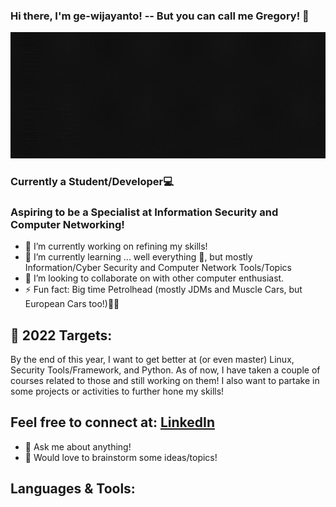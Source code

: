 ### Hi there, I'm ge-wijayanto! -- But you can call me Gregory! 👋

![introduction_banner](assets/intro_banner.gif)

### Currently a Student/Developer💻 
### Aspiring to be a Specialist at Information Security and Computer Networking!

- 🔭 I’m currently working on refining my skills!
- 🌱 I’m currently learning ... well everything 🤣, but mostly Information/Cyber Security and Computer Network Tools/Topics 
- 👯 I’m looking to collaborate on with other computer enthusiast.
- ⚡ Fun fact: Big time Petrolhead (mostly JDMs and Muscle Cars, but European Cars too!)🔰🔰

## 🎯 2022 Targets: 

By the end of this year, I want to get better at (or even master) Linux, Security Tools/Framework, and Python. As of now, I have taken a couple of courses related to those and still working on them! I also want to partake in some projects or activities to further hone my skills!

## Feel free to connect at: [LinkedIn]

- 💬 Ask me about anything! 
- 🧠 Would love to brainstorm some ideas/topics!

## Languages & Tools:

[LinkedIn]: https://www.linkedin.com/in/ge-wijayanto/